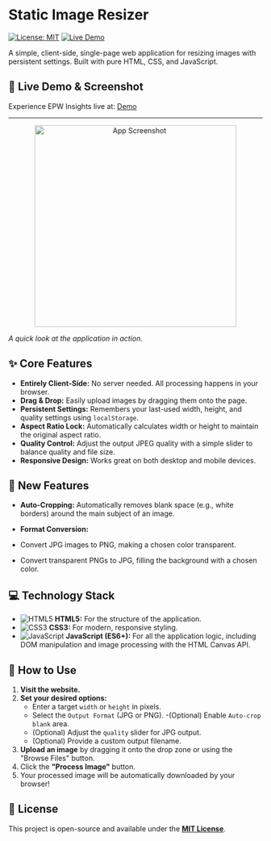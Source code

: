 # Static Image Resizer
[![License: MIT](https://img.shields.io/badge/License-MIT-yellow.svg)](https://opensource.org/licenses/MIT)
[![Live Demo](https://img.shields.io/badge/Live-Demo-brightgreen.svg)](https://ehsan-rostami.github.io/epw-insights/)

A simple, client-side, single-page web application for resizing images with persistent settings. Built with pure HTML, CSS, and JavaScript.

## 🚀 Live Demo & Screenshot

Experience EPW Insights live at: [Demo](https://ehsan-rostami.github.io/Static-Image-Resizer/)

---

<p align="center">
  <img src="https://ehsan-rostami.github.io/tools/image-resizer/demo.png" alt="App Screenshot" width="400">
</p>

*A quick look at the application in action.*


## ✨ Core Features

- **Entirely Client-Side:** No server needed. All processing happens in your browser.
- **Drag & Drop:** Easily upload images by dragging them onto the page.
- **Persistent Settings:** Remembers your last-used width, height, and quality settings using `localStorage`.
- **Aspect Ratio Lock:** Automatically calculates width or height to maintain the original aspect ratio.
- **Quality Control:** Adjust the output JPEG quality with a simple slider to balance quality and file size.
- **Responsive Design:** Works great on both desktop and mobile devices.

## 🚀 New Features

- **Auto-Cropping:** Automatically removes blank space (e.g., white borders) around the main subject of an image.

- **Format Conversion:**

- Convert JPG images to PNG, making a chosen color transparent.
- Convert transparent PNGs to JPG, filling the background with a chosen color.

## 💻 Technology Stack

- ![HTML5](https://img.shields.io/badge/html5-%23E34F26.svg?style=flat&logo=html5&logoColor=white) **HTML5:** For the structure of the application.
- ![CSS3](https://img.shields.io/badge/css3-%231572B6.svg?style=flat&logo=css3&logoColor=white) **CSS3:** For modern, responsive styling.
- ![JavaScript](https://img.shields.io/badge/javascript-%23323330.svg?style=flat&logo=javascript&logoColor=%23F7DF1E) **JavaScript (ES6+):** For all the application logic, including DOM manipulation and image processing with the HTML Canvas API.

## 🚀 How to Use

1.  **Visit the website.**
2.  **Set your desired options:**
    - Enter a target `width` or `height` in pixels.
    - Select the `Output Format` (JPG or PNG).
    -(Optional) Enable `Auto-crop blank` area.
    - (Optional) Adjust the `quality` slider for JPG output.
    - (Optional) Provide a custom output filename.
3.  **Upload an image** by dragging it onto the drop zone or using the "Browse Files" button.
4.  Click the **"Process Image"** button.
5.  Your processed image will be automatically downloaded by your browser!

## 📜 License

This project is open-source and available under the **[MIT License](LICENSE)**.

